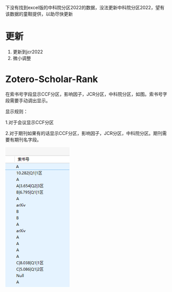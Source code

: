 下没有找到excel版的中科院分区2022的数据，没法更新中科院分区2022，望有该数据的童鞋提供，以助尽快更新

# 更新
1. 更新到jcr2022
2. 微小调整

# Zotero-Scholar-Rank

在索书号字段显示CCF分区，影响因子，JCR分区，中科院分区，如图。索书号字段需要手动调出显示。

显示规则：

1.对于会议显示CCF分区

2.对于期刊如果有的话显示CCF分区，影响因子，JCR分区，中科院分区。期刊需要有期刊名字段。

![](./readme.png)

